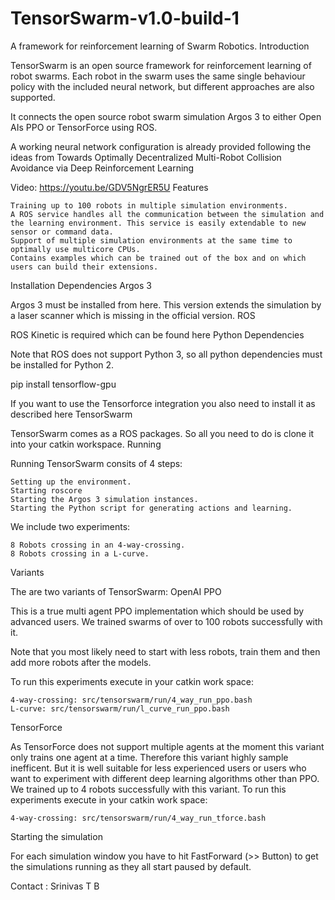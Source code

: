 # TensorSwarm-v1.0-build-1
A framework for reinforcement learning of Swarm Robotics.
Introduction

TensorSwarm is an open source framework for reinforcement learning of robot swarms. Each robot in the swarm uses the same single behaviour policy with the included neural network, but different approaches are also supported.

It connects the open source robot swarm simulation Argos 3 to either Open AIs PPO or TensorForce using ROS.

A working neural network configuration is already provided following the ideas from Towards Optimally Decentralized Multi-Robot Collision Avoidance via Deep Reinforcement Learning

Video: https://youtu.be/GDV5NgrER5U
Features

    Training up to 100 robots in multiple simulation environments.
    A ROS service handles all the communication between the simulation and the learning environment. This service is easily extendable to new sensor or command data.
    Support of multiple simulation environments at the same time to optimally use multicore CPUs.
    Contains examples which can be trained out of the box and on which users can build their extensions.

Installation
Dependencies
Argos 3

Argos 3 must be installed from here. This version extends the simulation by a laser scanner which is missing in the official version.
ROS

ROS Kinetic is required which can be found here
Python Dependencies

Note that ROS does not support Python 3, so all python dependencies must be installed for Python 2.

pip install tensorflow-gpu

If you want to use the Tensorforce integration you also need to install it as described here
TensorSwarm

TensorSwarm comes as a ROS packages. So all you need to do is clone it into your catkin workspace.
Running

Running TensorSwarm consits of 4 steps:

    Setting up the environment.
    Starting roscore
    Starting the Argos 3 simulation instances.
    Starting the Python script for generating actions and learning.

We include two experiments:

    8 Robots crossing in an 4-way-crossing.
    8 Robots crossing in a L-curve.

Variants

The are two variants of TensorSwarm:
OpenAI PPO

This is a true multi agent PPO implementation which should be used by advanced users. We trained swarms of over to 100 robots successfully with it.

Note that you most likely need to start with less robots, train them and then add more robots after the models.

To run this experiments execute in your catkin work space:

    4-way-crossing: src/tensorswarm/run/4_way_run_ppo.bash
    L-curve: src/tensorswarm/run/l_curve_run_ppo.bash

TensorForce

As TensorForce does not support multiple agents at the moment this variant only trains one agent at a time. Therefore this variant highly sample inefficent. But it is well suitable for less experienced users or users who want to experiment with different deep learning algorithms other than PPO. We trained up to 4 robots successfully with this variant. To run this experiments execute in your catkin work space:

    4-way-crossing: src/tensorswarm/run/4_way_run_tforce.bash

Starting the simulation

For each simulation window you have to hit FastForward (>> Button) to get the simulations running as they all start paused by default.

Contact : Srinivas T B
